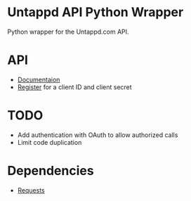 Untappd API Python Wrapper
=======

Python wrapper for the Untappd.com API.

# API
* [Documentaion](https://untappd.com/api/docs)
* [Register](https://untappd.com/api/register) for a client ID and client secret

# TODO
* Add authentication with OAuth to allow authorized calls
* Limit code duplication

# Dependencies
* [Requests](http://docs.python-requests.org/en/latest/)